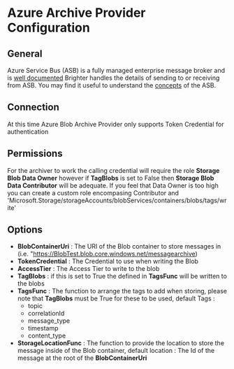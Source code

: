 # Azure Archive Provider Configuration

## General
Azure Service Bus (ASB) is a fully managed enterprise message broker and is [well documented](https://docs.microsoft.com/en-us/azure/service-bus-messaging/) Brighter handles the details of sending to or receiving from ASB.  You may find it useful to understand the [concepts](https://docs.microsoft.com/en-us/azure/service-bus-messaging/service-bus-queues-topics-subscriptions) of the ASB.

## Connection
At this time Azure Blob Archive Provider only supports Token Credential for authentication

## Permissions
For the archiver to work the calling credential will require the role **Storage Blob Data Owner** however if **TagBlobs** is set to False then **Storage Blob Data Contributor** will be adequate.  If you feel that Data Owner is too high you can create a custom role encompasing Contributor and 'Microsoft.Storage/storageAccounts/blobServices/containers/blobs/tags/write'

## Options

* **BlobContainerUri** : The URI of the Blob container to store messages in (i.e. "https://BlobTest.blob.core.windows.net/messagearchive)
* **TokenCredential** : The Credential to use when writing the Blob
* **AccessTier** : The Access Tier to write to the blob
* **TagBlobs** : if this is set to True the defined in **TagsFunc** will be written to the blobs
* **TagsFunc**  : The function to arrange the tags to add when storing, please note that **TagBlobs** must be True for these to be used, default Tags :
    - topic
    - correlationId
    - message_type
    - timestamp
    - content_type
* **StorageLocationFunc** : The function to provide the location to store the message inside of the Blob container, default location : The Id of the message at the root of the **BlobContainerUri**